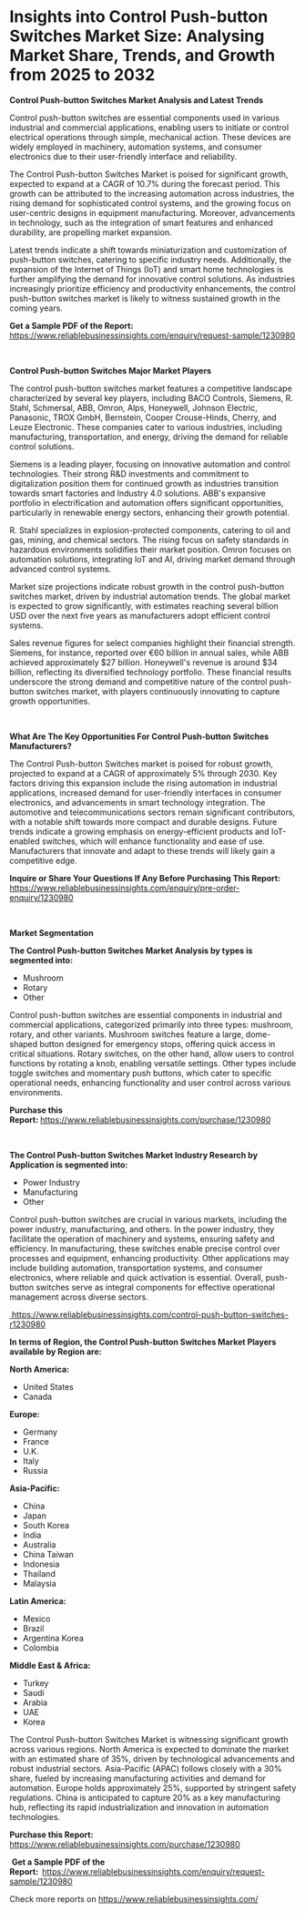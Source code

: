 <p><h1>Insights into Control Push-button Switches Market Size: Analysing Market Share, Trends, and Growth from 2025 to 2032</h1></p><p><strong>Control Push-button Switches Market Analysis and Latest Trends</strong></p>
<p><p>Control push-button switches are essential components used in various industrial and commercial applications, enabling users to initiate or control electrical operations through simple, mechanical action. These devices are widely employed in machinery, automation systems, and consumer electronics due to their user-friendly interface and reliability.</p><p>The Control Push-button Switches Market is poised for significant growth, expected to expand at a CAGR of 10.7% during the forecast period. This growth can be attributed to the increasing automation across industries, the rising demand for sophisticated control systems, and the growing focus on user-centric designs in equipment manufacturing. Moreover, advancements in technology, such as the integration of smart features and enhanced durability, are propelling market expansion.</p><p>Latest trends indicate a shift towards miniaturization and customization of push-button switches, catering to specific industry needs. Additionally, the expansion of the Internet of Things (IoT) and smart home technologies is further amplifying the demand for innovative control solutions. As industries increasingly prioritize efficiency and productivity enhancements, the control push-button switches market is likely to witness sustained growth in the coming years.</p></p>
<p><strong>Get a Sample PDF of the Report:&nbsp;</strong> <a href="https://www.reliablebusinessinsights.com/enquiry/request-sample/1230980?utm_campaign=1106&utm_medium=2&utm_source=Github&utm_content=ia&utm_term=27022025&utm_id=control-push-button-switches">https://www.reliablebusinessinsights.com/enquiry/request-sample/1230980</a></p>
<p>&nbsp;</p>
<p><strong>Control Push-button Switches Major Market Players</strong></p>
<p><p>The control push-button switches market features a competitive landscape characterized by several key players, including BACO Controls, Siemens, R. Stahl, Schmersal, ABB, Omron, Alps, Honeywell, Johnson Electric, Panasonic, TROX GmbH, Bernstein, Cooper Crouse-Hinds, Cherry, and Leuze Electronic. These companies cater to various industries, including manufacturing, transportation, and energy, driving the demand for reliable control solutions.</p><p>Siemens is a leading player, focusing on innovative automation and control technologies. Their strong R&D investments and commitment to digitalization position them for continued growth as industries transition towards smart factories and Industry 4.0 solutions. ABB's expansive portfolio in electrification and automation offers significant opportunities, particularly in renewable energy sectors, enhancing their growth potential.</p><p>R. Stahl specializes in explosion-protected components, catering to oil and gas, mining, and chemical sectors. The rising focus on safety standards in hazardous environments solidifies their market position. Omron focuses on automation solutions, integrating IoT and AI, driving market demand through advanced control systems.</p><p>Market size projections indicate robust growth in the control push-button switches market, driven by industrial automation trends. The global market is expected to grow significantly, with estimates reaching several billion USD over the next five years as manufacturers adopt efficient control systems.</p><p>Sales revenue figures for select companies highlight their financial strength. Siemens, for instance, reported over €60 billion in annual sales, while ABB achieved approximately $27 billion. Honeywell's revenue is around $34 billion, reflecting its diversified technology portfolio. These financial results underscore the strong demand and competitive nature of the control push-button switches market, with players continuously innovating to capture growth opportunities.</p></p>
<p>&nbsp;</p>
<p><strong>What Are The Key Opportunities For Control Push-button Switches Manufacturers?</strong></p>
<p><p>The Control Push-button Switches market is poised for robust growth, projected to expand at a CAGR of approximately 5% through 2030. Key factors driving this expansion include the rising automation in industrial applications, increased demand for user-friendly interfaces in consumer electronics, and advancements in smart technology integration. The automotive and telecommunications sectors remain significant contributors, with a notable shift towards more compact and durable designs. Future trends indicate a growing emphasis on energy-efficient products and IoT-enabled switches, which will enhance functionality and ease of use. Manufacturers that innovate and adapt to these trends will likely gain a competitive edge.</p></p>
<p><strong>Inquire or Share Your Questions If Any Before Purchasing This Report:</strong> <a href="https://www.reliablebusinessinsights.com/enquiry/pre-order-enquiry/1230980?utm_campaign=1106&utm_medium=2&utm_source=Github&utm_content=ia&utm_term=27022025&utm_id=control-push-button-switches">https://www.reliablebusinessinsights.com/enquiry/pre-order-enquiry/1230980</a></p>
<p>&nbsp;</p>
<p><strong>Market Segmentation</strong></p>
<p><strong>The Control Push-button Switches Market Analysis by types is segmented into:</strong></p>
<p><ul><li>Mushroom</li><li>Rotary</li><li>Other</li></ul></p>
<p><p>Control push-button switches are essential components in industrial and commercial applications, categorized primarily into three types: mushroom, rotary, and other variants. Mushroom switches feature a large, dome-shaped button designed for emergency stops, offering quick access in critical situations. Rotary switches, on the other hand, allow users to control functions by rotating a knob, enabling versatile settings. Other types include toggle switches and momentary push buttons, which cater to specific operational needs, enhancing functionality and user control across various environments.</p></p>
<p><strong>Purchase this Report:&nbsp;</strong><a href="https://www.reliablebusinessinsights.com/purchase/1230980?utm_campaign=1106&utm_medium=2&utm_source=Github&utm_content=ia&utm_term=27022025&utm_id=control-push-button-switches">https://www.reliablebusinessinsights.com/purchase/1230980</a></p>
<p>&nbsp;</p>
<p><strong>The Control Push-button Switches Market Industry Research by Application is segmented into:</strong></p>
<p><ul><li>Power Industry</li><li>Manufacturing</li><li>Other</li></ul></p>
<p><p>Control push-button switches are crucial in various markets, including the power industry, manufacturing, and others. In the power industry, they facilitate the operation of machinery and systems, ensuring safety and efficiency. In manufacturing, these switches enable precise control over processes and equipment, enhancing productivity. Other applications may include building automation, transportation systems, and consumer electronics, where reliable and quick activation is essential. Overall, push-button switches serve as integral components for effective operational management across diverse sectors.</p></p>
<p><a href="https://www.reliablebusinessinsights.com/control-push-button-switches-r1230980?utm_campaign=1106&utm_medium=2&utm_source=Github&utm_content=ia&utm_term=27022025&utm_id=control-push-button-switches">&nbsp;https://www.reliablebusinessinsights.com/control-push-button-switches-r1230980</a></p>
<p><strong>In terms of Region, the Control Push-button Switches Market Players available by Region are:</strong></p>
<p>
    <p> <strong> North America: </strong>
        <ul>
            <li>United States</li>
            <li>Canada</li>
        </ul>
        </p> 
    <p> <strong> Europe: </strong>
        <ul>
            <li>Germany</li>
            <li>France</li>
            <li>U.K.</li>
            <li>Italy</li>
            <li>Russia</li>
        </ul>
        </p> 
    <p> <strong> Asia-Pacific: </strong>
        <ul>
            <li>China</li>
            <li>Japan</li>
            <li>South Korea</li>
            <li>India</li>
            <li>Australia</li>
            <li>China Taiwan</li>
            <li>Indonesia</li>
            <li>Thailand</li>
            <li>Malaysia</li>
        </ul>
        </p> 
    <p> <strong> Latin America: </strong>
        <ul>
            <li>Mexico</li>
            <li>Brazil</li>
            <li>Argentina Korea</li>
            <li>Colombia</li>
        </ul>
        </p> 
    <p> <strong> Middle East & Africa: </strong>
        <ul>
            <li>Turkey</li>
            <li>Saudi</li>
            <li>Arabia</li>
            <li>UAE</li>
            <li>Korea</li>
        </ul>
    </p>
    </p>
<p><p>The Control Push-button Switches Market is witnessing significant growth across various regions. North America is expected to dominate the market with an estimated share of 35%, driven by technological advancements and robust industrial sectors. Asia-Pacific (APAC) follows closely with a 30% share, fueled by increasing manufacturing activities and demand for automation. Europe holds approximately 25%, supported by stringent safety regulations. China is anticipated to capture 20% as a key manufacturing hub, reflecting its rapid industrialization and innovation in automation technologies.</p></p>
<p><strong>Purchase this Report: </strong><a href="https://www.reliablebusinessinsights.com/purchase/1230980?utm_campaign=1106&utm_medium=2&utm_source=Github&utm_content=ia&utm_term=27022025&utm_id=control-push-button-switches">https://www.reliablebusinessinsights.com/purchase/1230980</a></p>
<p>&nbsp;<strong>Get a Sample PDF of the Report:&nbsp;&nbsp;</strong><a href="https://www.reliablebusinessinsights.com/enquiry/request-sample/1230980?utm_campaign=1106&utm_medium=2&utm_source=Github&utm_content=ia&utm_term=27022025&utm_id=control-push-button-switches">https://www.reliablebusinessinsights.com/enquiry/request-sample/1230980</a></p>
<p><strong></strong></p>
<p>Check more reports on <a href="https://www.reliablebusinessinsights.com/?utm_campaign=1106&utm_medium=2&utm_source=Github&utm_content=ia&utm_term=27022025&utm_id=control-push-button-switches">https://www.reliablebusinessinsights.com/</a></p>